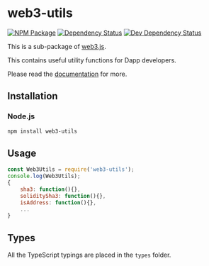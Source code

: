# web3-utils

[![NPM Package][npm-image]][npm-url] [![Dependency Status][deps-image]][deps-url] [![Dev Dependency Status][deps-dev-image]][deps-dev-url]

This is a sub-package of [web3.js][repo].

This contains useful utility functions for Dapp developers.

Please read the [documentation][docs] for more.

## Installation

### Node.js

```bash
npm install web3-utils
```

## Usage

```js
const Web3Utils = require('web3-utils');
console.log(Web3Utils);
{
    sha3: function(){},
    soliditySha3: function(){},
    isAddress: function(){},
    ...
}
```

## Types

All the TypeScript typings are placed in the `types` folder.

[docs]: http://web3js.readthedocs.io/en/1.0/
[repo]: https://github.com/redbud-hk/web3.js
[npm-image]: https://img.shields.io/npm/v/web3-utils.svg
[npm-url]: https://npmjs.org/package/web3-utils
[deps-image]: https://david-dm.org/redbud-hk/web3.js/1.x/status.svg?path=packages/web3-utils
[deps-url]: https://david-dm.org/redbud-hk/web3.js/1.x?path=packages/web3-utils
[deps-dev-image]: https://david-dm.org/redbud-hk/web3.js/1.x/dev-status.svg?path=packages/web3-utils
[deps-dev-url]: https://david-dm.org/redbud-hk/web3.js/1.x?type=dev&path=packages/web3-utils
